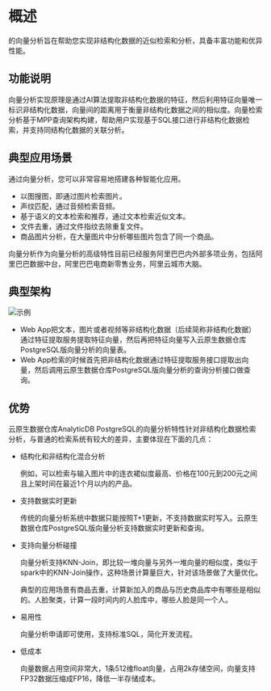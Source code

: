 # 概述

的向量分析旨在帮助您实现非结构化数据的近似检索和分析，具备丰富功能和优异性能。

## 功能说明

向量分析实现原理是通过AI算法提取非结构化数据的特征，然后利用特征向量唯一标识非结构化数据，向量间的距离用于衡量非结构化数据之间的相似度。向量检索分析基于MPP查询架构构建，帮助用户实现基于SQL接口进行非结构化数据检索，并支持同结构化数据的关联分析。

## 典型应用场景

通过向量分析，您可以非常容易地搭建各种智能化应用。

-   以图搜图，即通过图片检索图片。
-   声纹匹配，通过音频检索音频。
-   基于语义的文本检索和推荐，通过文本检索近似文本。
-   文件去重，通过文件指纹去除重复文件。
-   商品图片分析，在大量图片中分析哪些图片包含了同一个商品。

向量分析作为向量分析的高级特性目前已经服务阿里巴巴内外部多项业务，包括阿里巴巴数据中台，阿里巴巴电商新零售业务，阿里云城市大脑。

## 典型架构

![示例](../images/p50043.png "基于实现非结构化数据向量分析示例")

-   Web App把文本，图片或者视频等非结构化数据（后续简称非结构化数据）通过特征提取服务提取特征向量，然后再把特征向量写入云原生数据仓库PostgreSQL版向量分析的向量表。
-   Web App检索的时候首先把非结构化数据通过特征提取服务接口提取出向量，然后调用云原生数据仓库PostgreSQL版向量分析的查询分析接口做查询。

## 优势

云原生数据仓库AnalyticDB PostgreSQL的向量分析特性针对非结构化数据检索分析，与普通的检索系统有较大的差异，主要体现在下面的几点：

-   结构化和非结构化混合分析

    例如，可以检索与输入图片中的连衣裙似度最高、价格在100元到200元之间且上架时间在最近1个月以内的产品。

-   支持数据实时更新

    传统的向量分析系统中数据只能按照T+1更新，不支持数据实时写入。云原生数据仓库PostgreSQL版向量分析支持数据实时更新和查询。

-   支持向量分析碰撞

    向量分析支持KNN-Join，即比较一堆向量与另外一堆向量的相似度，类似于spark中的KNN-Join操作，这种场景计算量巨大，针对该场景做了大量优化。

    典型的应用场景有商品去重，计算新加入的商品与历史商品库中有哪些是相似的。人脸聚类，计算一段时间内的人脸库中，哪些人脸是同一个人。

-   易用性

    向量分析申请即可使用，支持标准SQL，简化开发流程。

-   低成本

    向量数据占用空间非常大，1条512维float向量，占用2k存储空间，向量支持FP32数据压缩成FP16，降低一半存储成本。


